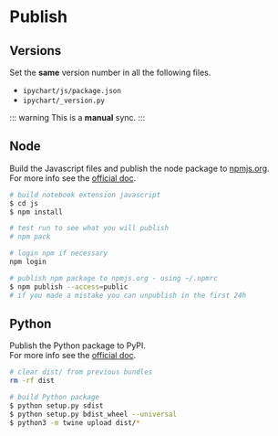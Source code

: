 # Publish

## Versions

Set the **same** version number in all the following files.  

+ `ipychart/js/package.json`
+ `ipychart/_version.py`

::: warning
This is a **manual** sync.
:::

## Node

Build the Javascript files and publish the node package to [npmjs.org](https://www.npmjs.com/).  
For more info see the [official doc](https://docs.npmjs.com/getting-started/publishing-npm-packages).

```bash
# build notebook extension javascript
$ cd js
$ npm install

# test run to see what you will publish
# npm pack

# login npm if necessary
npm login

# publish npm package to npmjs.org - using ~/.npmrc
$ npm publish --access=public
# if you made a mistake you can unpublish in the first 24h
```

## Python

Publish the Python package to PyPI.  
For more info see the [official doc](https://packaging.python.org/tutorials/distributing-packages/). 

```bash
# clear dist/ from previous bundles
rm -rf dist

# build Python package
$ python setup.py sdist
$ python setup.py bdist_wheel --universal
$ python3 -m twine upload dist/*
```
